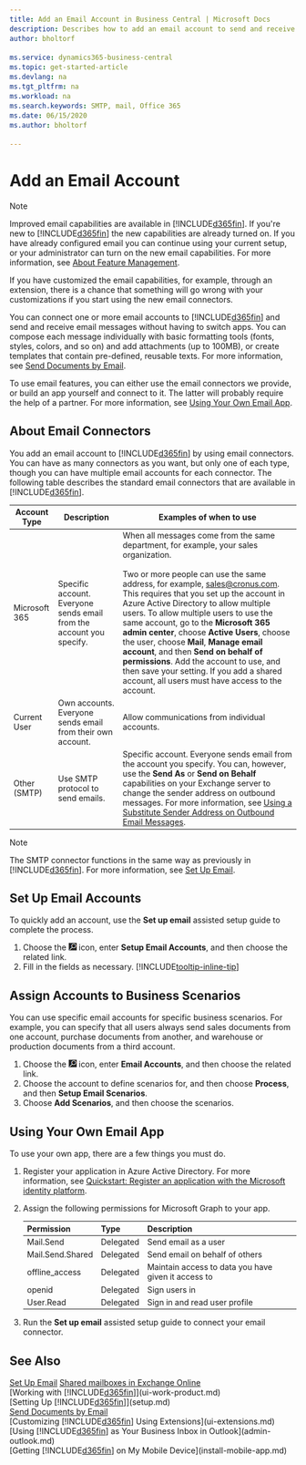 ```yaml
---
title: Add an Email Account in Business Central | Microsoft Docs
description: Describes how to add an email account to send and receive email messages in Business Central.
author: bholtorf

ms.service: dynamics365-business-central
ms.topic: get-started-article
ms.devlang: na
ms.tgt_pltfrm: na
ms.workload: na
ms.search.keywords: SMTP, mail, Office 365
ms.date: 06/15/2020
ms.author: bholtorf

---
```

# Add an Email Account
> [!NOTE]
> Improved email capabilities are available in [!INCLUDE[d365fin](includes/d365fin_md.md)]. If you're new to [!INCLUDE[d365fin](includes/d365fin_md.md)] the new capabilities are already turned on. If you have already configured email you can continue using your current setup, or your administrator can turn on the new email capabilities. For more information, see [About Feature Management](/dynamics365/business-central/dev-itpro/administration/feature-management.md#about-feature-management). 
>
> If you have customized the email capabilities, for example, through an extension, there is a chance that something will go wrong with your customizations if you start  using the new email connectors. 

You can connect one or more email accounts to [!INCLUDE[d365fin](includes/d365fin_md.md)] and send and receive email messages without having to switch apps. You can compose each message individually with basic formatting tools (fonts, styles, colors, and so on) and add attachments (up to 100MB), or create templates that contain pre-defined, reusable texts. For more information, see [Send Documents by Email](ui-how-send-documents-email.md).

To use email features, you can either use the email connectors we provide, or build an app yourself and connect to it. The latter will probably require the help of a partner. For more information, see [Using Your Own Email App](admin-add-an-email-account.md#using-your-own-email-app).

## About Email Connectors
You add an email account to [!INCLUDE[d365fin](includes/d365fin_md.md)] by using email connectors. You can have as many connectors as you want, but only one of each type, though you can have multiple email accounts for each connector. The following table describes the standard email connectors that are available in [!INCLUDE[d365fin](includes/d365fin_md.md)].

|Account Type  |Description  |Examples of when to use  |
|---------|---------|---------|
|Microsoft 365     |Specific account. Everyone sends email from the account you specify.|When all messages come from the same department, for example, your sales organization.<br><br> Two or more people can use the same address, for example, sales@cronus.com. This requires that you set up the account in Azure Active Directory to allow multiple users. To allow multiple users to use the same account, go to the **Microsoft 365 admin center**, choose **Active Users**, choose the user, choose **Mail**, **Manage email account**, and then **Send on behalf of permissions**. Add the account to use, and then save your setting. If you add a shared account, all users must have access to the account.|
|Current User  |Own accounts. Everyone sends email from their own account.|Allow communications from individual accounts.|
|Other (SMTP)     |Use SMTP protocol to send emails.|Specific account. Everyone sends email from the account you specify. You can, however, use the **Send As** or **Send on Behalf** capabilities on your Exchange server to change the sender address on outbound messages. For more information, see [Using a Substitute Sender Address on Outbound Email Messages](/dynamics365/business-central/admin-how-setup-email.md#using-a-substitute-sender-address-on-outbound-email-messages).|

> [!NOTE]
> The SMTP connector functions in the same way as previously in [!INCLUDE[d365fin](includes/d365fin_md.md)]. For more information, see [Set Up Email](admin-how-setup-email.md).

<!--## New Email Features
We're improving the features that are available for email. If you have already setup email capabilities through the SMTP setup, you will continue to use that functionality. However, if you change any of those settings you must use the new capabilities.

IF you are already using SMTP, and you turn on the new feature and choose current user, people will send from their own account. Before you turn on the new feature, you need to ... 



-->

## Set Up Email Accounts
To quickly add an account, use the **Set up email** assisted setup guide to complete the process.

1. Choose the ![Lightbulb that opens the Tell Me feature](media/ui-search/search_small.png "Tell me what you want to do") icon, enter **Setup Email Accounts**, and then choose the related link.
2. Fill in the fields as necessary. [!INCLUDE[tooltip-inline-tip](includes/tooltip-inline-tip_md.md)] 

## Assign Accounts to Business Scenarios
You can use specific email accounts for specific business scenarios. For example, you can specify that all users always send sales documents from one account, purchase documents from another, and warehouse or production documents from a third account.  

1. Choose the ![Lightbulb that opens the Tell Me feature](media/ui-search/search_small.png "Tell me what you want to do") icon, enter **Email Accounts**, and then choose the related link.
2. Choose the account to define scenarios for, and then choose **Process**, and then **Setup Email Scenarios**.
3. Choose **Add Scenarios**, and then choose the scenarios.

## Using Your Own Email App
To use your own app, there are a few things you must do.

1. Register your application in Azure Active Directory. For more information, see [Quickstart: Register an application with the Microsoft identity platform](/azure/active-directory/develop/quickstart-register-app).
2. Assign the following permissions for Microsoft Graph to your app.

   |Permission  |Type  |Description  |
   |---------|---------|---------|
   |Mail.Send|Delegated|Send email as a user         |
   |Mail.Send.Shared|Delegated|Send email on behalf of others  |
   |offline_access|Delegated|Maintain access to data you have given it access to|
   |openid|Delegated|Sign users in|
   |User.Read|Delegated|Sign in and read user profile|
3. Run the **Set up email** assisted setup guide to connect your email connector.

<!--Notes from all up bash

**Compose an email** - What is this? 

**Email Application AAD Registration** - what is this? Looks like it's a shortcut to register an application in AAD.

The connectors have changed. There is only one Microsoft 365 option, and there is now 

Need a message about when a feature switch is not turned on. 

In the Sent Items you can see the mails that you have sent, but the administrator can see everything. We need to make that clear to the user, so that they do not use their private account as the Current User. You cannot edit, add, or delete messages in the Sent Items page.

Are there any permissions issues?

Add a mention that test emails might end up in the recipients Junk folder.

The admin creates accounts. 

Going to add a **Save as Draft** action.

When you send a message, and there is standard text defined for the report layout, you can edit the body text before you send it. You can also change the From address. 

To clean up sent mails, an admin can create a retention policy.

## Troubleshooting Messages
**Email Outbox** lists all messages that faiuled to send, or were put on hold for some reason. You can 


You can spelcify that you want to delay sending a message. the status will be On Hold. How? Ask Maria


-->


## See Also
[Set Up Email](admin-how-setup-email.md)
[Shared mailboxes in Exchange Online](/exchange/collaboration-exo/shared-mailboxes)  
[Working with [!INCLUDE[d365fin](includes/d365fin_md.md)]](ui-work-product.md)  
[Setting Up [!INCLUDE[d365fin](includes/d365fin_md.md)]](setup.md)  
[Send Documents by Email](ui-how-send-documents-email.md)  
[Customizing [!INCLUDE[d365fin](includes/d365fin_md.md)] Using Extensions](ui-extensions.md)  
[Using [!INCLUDE[d365fin](includes/d365fin_md.md)] as Your Business Inbox in Outlook](admin-outlook.md)  
[Getting [!INCLUDE[d365fin](includes/d365fin_md.md)] on My Mobile Device](install-mobile-app.md)